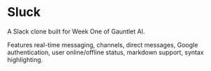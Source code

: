 # Sluck

A Slack clone built for Week One of Gauntlet AI. 

Features real-time messaging, channels, direct messages, Google authentication, user online/offline status, markdown support, syntax highlighting.
